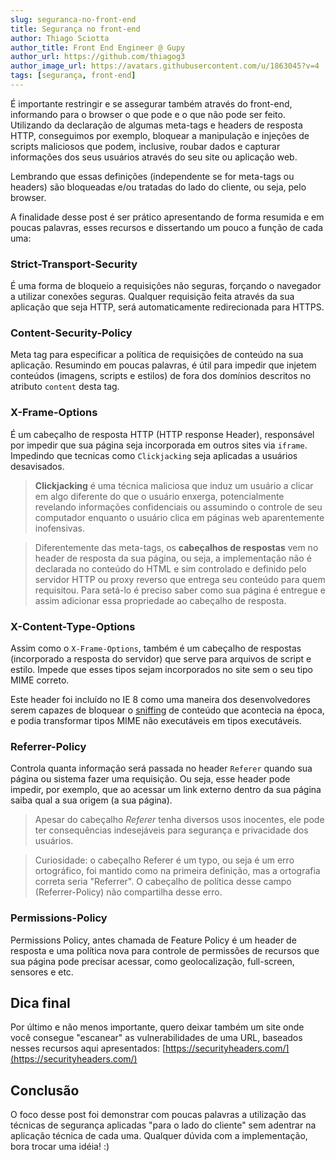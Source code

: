 ```yaml
---
slug: seguranca-no-front-end
title: Segurança no front-end
author: Thiago Sciotta
author_title: Front End Engineer @ Gupy
author_url: https://github.com/thiagog3
author_image_url: https://avatars.githubusercontent.com/u/1863045?v=4
tags: [segurança, front-end]
---
```


É importante restringir e se assegurar também através do front-end, informando para o browser o que pode e o que não pode ser feito. Utilizando da declaração de algumas meta-tags e headers de resposta HTTP, conseguimos por exemplo, bloquear a manipulação e injeções de scripts maliciosos que podem, inclusive, roubar dados e capturar informações dos seus usuários através do seu site ou aplicação web. 

<!--truncate-->

Lembrando que essas definições (independente se for meta-tags ou headers) são bloqueadas e/ou tratadas do lado do cliente, ou seja, pelo browser.

A finalidade desse post é ser prático apresentando de forma resumida e em poucas palavras, esses recursos e dissertando um pouco a função de cada uma:

### Strict-Transport-Security
É uma forma de bloqueio a requisições não seguras, forçando o navegador a utilizar conexões seguras. Qualquer requisição feita através da sua aplicação que seja HTTP, será automaticamente redirecionada para HTTPS.
### Content-Security-Policy
Meta tag para especificar a política de requisições de conteúdo na sua aplicação. Resumindo em poucas palavras, é útil para impedir que injetem conteúdos (imagens, scripts e estilos) de fora dos domínios descritos no atributo `content` desta tag.

### X-Frame-Options
É um cabeçalho de resposta HTTP (HTTP response Header), responsável por impedir que sua página seja incorporada em outros sites via `iframe`. Impedindo que tecnicas como `Clickjacking` seja aplicadas a usuários desavisados.

> **Clickjacking** é uma técnica maliciosa que induz um usuário a clicar em algo diferente do que o usuário enxerga, potencialmente revelando informações confidenciais ou assumindo o controle de seu computador enquanto o usuário clica em páginas web aparentemente inofensivas.

> Diferentemente das meta-tags, os **cabeçalhos de respostas** vem no header de resposta da sua página, ou seja,
a implementação não é declarada no conteúdo do HTML e sim controlado e definido pelo servidor HTTP ou proxy reverso que 
entrega seu conteúdo para quem requisitou. Para setá-lo é preciso saber como sua página é entregue e assim adicionar essa
propriedade ao cabeçalho de resposta.

### X-Content-Type-Options
Assim como o `X-Frame-Options`, também é um cabeçalho de respostas (incorporado a resposta do servidor) que serve para arquivos de script e estilo. Impede que esses tipos sejam incorporados no site sem o seu tipo MIME correto.

Este header foi incluído no IE 8 como uma maneira dos desenvolvedores serem capazes de bloquear o [sniffing](https://en.wikipedia.org/wiki/Content_sniffing) de conteúdo que acontecia na época, e podia transformar tipos MIME não executáveis em tipos executáveis.

### Referrer-Policy
Controla quanta informação será passada no header `Referer` quando sua página ou sistema fazer uma requisição. Ou seja, esse header pode impedir, por exemplo, que ao acessar um link externo dentro da sua página saiba qual a sua origem (a sua página).

> Apesar do cabeçalho *Referer* tenha diversos usos inocentes, ele pode ter consequências indesejáveis para segurança e privacidade dos usuários.

> Curiosidade: o cabeçalho Referer é um typo, ou seja é um erro ortográfico, foi mantido como na primeira definição, mas a ortografia correta seria "Referrer". O cabeçalho de política desse campo (Referrer-Policy) não compartilha desse erro.

### Permissions-Policy
Permissions Policy, antes chamada de Feature Policy é um header de resposta e uma política nova para controle de permissões de recursos que sua página pode precisar acessar, como geolocalização, full-screen, sensores e etc.

## Dica final
Por último e não menos importante, quero deixar também um site onde você consegue "escanear" as vulnerabilidades de uma URL,
baseados nesses recursos aqui apresentados: [https://securityheaders.com/](https://securityheaders.com/)

## Conclusão
O foco desse post foi demonstrar com poucas palavras a utilização das técnicas de segurança aplicadas "para o lado do cliente" sem adentrar na aplicação técnica de cada uma. Qualquer dúvida com a implementação, bora trocar uma idéia! :)
